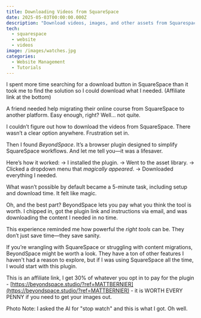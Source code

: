 ```yaml
---
title: Downloading Videos from SquareSpace
date: 2025-05-03T00:00:00.000Z
description: "Download videos, images, and other assets from Squarespace quickly."
tech:
  - squarespace
  - website
  - videos
image: /images/watches.jpg
categories:
  - Website Management
  - Tutorials
---
```


I spent more time searching for a download button in SquareSpace than it took me to find the solution so I could download what I needed. (Affiliate link at the bottom)

A friend needed help migrating their online course from SquareSpace to another platform. Easy enough, right? Well… not quite.

I couldn’t figure out how to download the videos from SquareSpace. There wasn’t a clear option anywhere. Frustration set in.

Then I found _BeyondSpace_. It’s a browser plugin designed to simplify SquareSpace workflows. And let me tell you—it was a lifesaver.

Here’s how it worked:
→ I installed the plugin.
→ Went to the asset library.
→ Clicked a dropdown menu that _magically appeared_.
→ Downloaded everything I needed.

What wasn’t possible by default became a 5-minute task, including setup and download time. It felt like magic.

Oh, and the best part? BeyondSpace lets you pay what you think the tool is worth. I chipped in, got the plugin link and instructions via email, and was downloading the content I needed in no time.

This experience reminded me how powerful the _right tools_ can be. They don’t just save time—they save sanity.

If you’re wrangling with SquareSpace or struggling with content migrations, BeyondSpace might be worth a look. They have a ton of other features I haven't had a reason to explore, but if I was using SquareSpace all the time, I would start with this plugin.

This is an affiliate link, I get 30% of whatever you opt in to pay for the plugin -
[https://beyondspace.studio/?ref=MATTBERNIER](https://beyondspace.studio/?ref=MATTBERNIER) - it is WORTH EVERY PENNY if you need to get your images out.

Photo Note: I asked the AI for "stop watch" and this is what I got. Oh well.
